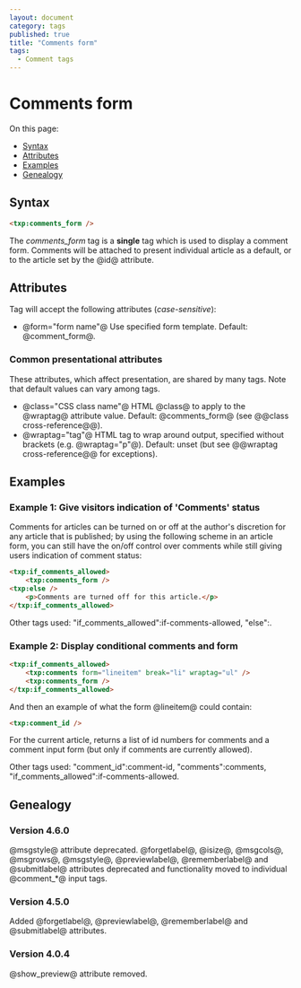 ```yaml
---
layout: document
category: tags
published: true
title: "Comments form"
tags:
  - Comment tags
---
```


# Comments form

On this page:

* [Syntax](#user-content-syntax)
* [Attributes](#user-content-attributes)
* [Examples](#user-content-examples)
* [Genealogy](#user-content-genealogy)

## Syntax

```html
<txp:comments_form />
```

The *comments_form* tag is a __single__ tag which is used to display a comment form. Comments will be attached to present individual article as a default, or to the article set by the @id@ attribute.

## Attributes

Tag will accept the following attributes (*case-sensitive*):

* @form="form name"@
Use specified form template.
Default: @comment_form@.

### Common presentational attributes

These attributes, which affect presentation, are shared by many tags. Note that default values can vary among tags.

* @class="CSS class name"@
HTML @class@ to apply to the @wraptag@ attribute value.
Default: @comments_form@ (see @@class cross-reference@@).
* @wraptag="tag"@
HTML tag to wrap around output, specified without brackets (e.g. @wraptag="p"@).
Default: unset (but see @@wraptag cross-reference@@ for exceptions).

## Examples

### Example 1: Give visitors indication of 'Comments' status

Comments for articles can be turned on or off at the author's discretion for any article that is published; by using the following scheme in an article form, you can still have the on/off control over comments while still giving users indication of comment status:

```html
<txp:if_comments_allowed>
    <txp:comments_form />
<txp:else />
    <p>Comments are turned off for this article.</p>
</txp:if_comments_allowed>
```

Other tags used: "if_comments_allowed":if-comments-allowed, "else":.

### Example 2: Display conditional comments and form

```html
<txp:if_comments_allowed>
    <txp:comments form="lineitem" break="li" wraptag="ul" />
    <txp:comments_form />
</txp:if_comments_allowed>
```

And then an example of what the form @lineitem@ could contain:

```html
<txp:comment_id />
```

For the current article, returns a list of id numbers for comments and a comment input form (but only if comments are currently allowed).

Other tags used: "comment_id":comment-id, "comments":comments, "if_comments_allowed":if-comments-allowed.

## Genealogy

### Version 4.6.0

@msgstyle@ attribute deprecated.
@forgetlabel@, @isize@, @msgcols@, @msgrows@, @msgstyle@, @previewlabel@, @rememberlabel@ and @submitlabel@ attributes deprecated and functionality moved to individual @comment_*@ input tags.

### Version 4.5.0

Added @forgetlabel@, @previewlabel@, @rememberlabel@ and @submitlabel@ attributes.

### Version 4.0.4

@show_preview@ attribute removed.

